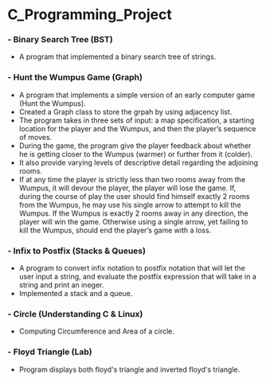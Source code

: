 # C_Programming_Project
### - Binary Search Tree (BST)
  - A program that implemented a binary search tree of strings.
### - Hunt the Wumpus Game (Graph)
  - A program that implements a simple version of an early computer game (Hunt the Wumpus).
  - Created a Graph class to store the grpah by using adjacency list.
  - The program takes in three sets of input: a map specification, a starting location for the player and the Wumpus, and then the player’s sequence of moves.
  - During the game, the program give the player feedback about whether he is getting closer to the Wumpus (warmer) or further from it (colder).
  - It also provide varying levels of descriptive detail regarding the adjoining rooms.
  - If at any time the player is strictly less than two rooms away from the Wumpus, it will devour the player, the player will lose the game. If, during the course of play the user should find himself exactly 2 rooms from the Wumpus, he may use his single arrow to attempt to kill the Wumpus. If the Wumpus is exactly 2 rooms away in any direction, the player will win the game. Otherwise using a single arrow, yet failing to kill the Wumpus, should end the player’s game with a loss.
### - Infix to Postfix (Stacks & Queues)
  - A program to convert infix notation to postfix notation that will let the user input a string, and evaluate the postfix expression that will take in a string and print an ineger.
  - Implemented a stack and a queue.
### - Circle (Understanding C & Linux)
  - Computing Circumference and Area of a circle.
### - Floyd Triangle (Lab)
  - Program displays both floyd's triangle and inverted floyd's triangle.
